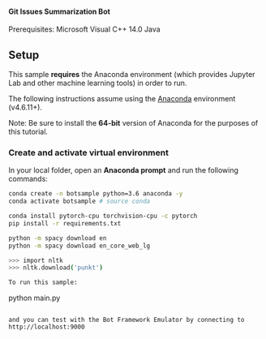 #### Git Issues Summarization Bot
Prerequisites:
Microsoft Visual C++ 14.0
Java

## Setup

This sample **requires** the Anaconda environment (which provides Jupyter Lab and other machine learning tools) in order to run.

The following instructions assume using the [Anaconda](<https://www.anaconda.com/>) environment (v4.6.11+). 

Note: Be sure to install the **64-bit** version of Anaconda for the purposes of this tutorial.

### Create and activate virtual environment

In your local folder, open an **Anaconda prompt** and run the following commands:

```bash
conda create -n botsample python=3.6 anaconda -y
conda activate botsample # source conda 

conda install pytorch-cpu torchvision-cpu -c pytorch
pip install -r requirements.txt

python -m spacy download en
python -m spacy download en_core_web_lg

>>> import nltk
>>> nltk.download('punkt')

To run this sample:

```
python main.py
```

and you can test with the Bot Framework Emulator by connecting to http://localhost:9000
